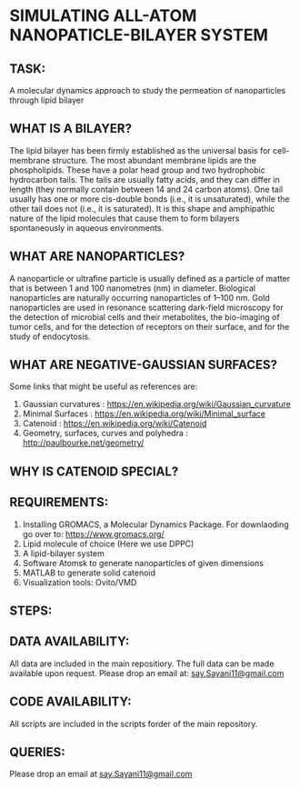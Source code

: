 # SIMULATING ALL-ATOM NANOPATICLE-BILAYER SYSTEM

## TASK:

A molecular dynamics approach to study the permeation of nanoparticles through lipid bilayer

## WHAT IS A BILAYER? 

The lipid bilayer has been firmly established as the universal basis for cell-membrane structure. 
The most abundant membrane lipids are the phospholipids. These have a polar head group and two hydrophobic hydrocarbon tails. 
The tails are usually fatty acids, and they can differ in length (they normally contain between 14 and 24 carbon atoms). 
One tail usually has one or more cis-double bonds (i.e., it is unsaturated), while the other tail does not (i.e., it is saturated). 
It is this shape and amphipathic nature of the lipid molecules that cause them to form bilayers spontaneously in aqueous environments. 

## WHAT ARE NANOPARTICLES?

A nanoparticle or ultrafine particle is usually defined as a particle of matter that is between 1 and 100 nanometres (nm) in diameter. 
Biological nanoparticles are naturally occurring nanoparticles of 1–100 nm. Gold nanoparticles are used in resonance scattering dark-field microscopy 
for the detection of microbial cells and their metabolites, the bio-imaging of tumor cells, and for the detection of receptors on their surface, and 
for the study of endocytosis.

## WHAT ARE NEGATIVE-GAUSSIAN SURFACES?

Some links that might be useful as references are:
1. Gaussian curvatures                            :     https://en.wikipedia.org/wiki/Gaussian_curvature
2. Minimal Surfaces                               :     https://en.wikipedia.org/wiki/Minimal_surface
3. Catenoid                                       :     https://en.wikipedia.org/wiki/Catenoid
4. Geometry, surfaces, curves and polyhedra       :     http://paulbourke.net/geometry/

## WHY IS CATENOID SPECIAL?


## REQUIREMENTS:

1. Installing GROMACS, a Molecular Dynamics Package. For downlaoding go over to: https://www.gromacs.org/
2. Lipid molecule of choice (Here we use DPPC)
3. A lipid-bilayer system
4. Software Atomsk to generate nanoparticles of given dimensions
5. MATLAB to generate solid catenoid
6. Visualization tools: Ovito/VMD

## STEPS:

## DATA AVAILABILITY:

All data are included in the main repositiory. The full data can be made available upon request. Please drop an email at: say.Sayani11@gmail.com

## CODE AVAILABILITY:

All scripts are included in the scripts forder of the main repository. 

## QUERIES:

Please drop an email at say.Sayani11@gmail.com
